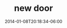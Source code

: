 ---
layout: post
title: new door
date: '2014-01-08T20:18:34-06:00'
tags: 
- illustration
- architectural
tumblr_url: http://blog.zachtemkin.us/post/72716602567/new-door
categories: blog
img:
- "/assets/img/blog_images/new-door.png" 
---